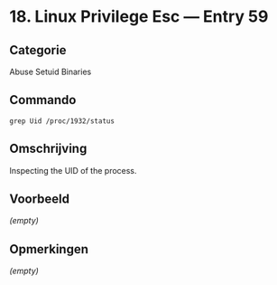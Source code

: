 # 18. Linux Privilege Esc — Entry 59

## Categorie

Abuse Setuid Binaries

## Commando

```
grep Uid /proc/1932/status
```

## Omschrijving

Inspecting the UID of the process.

## Voorbeeld

_(empty)_

## Opmerkingen

_(empty)_

